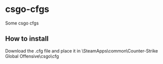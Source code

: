 # csgo-cfgs
Some csgo cfgs

## How to install
Download the .cfg file and place it in \SteamApps\common\Counter-Strike Global Offensive\csgo\cfg
